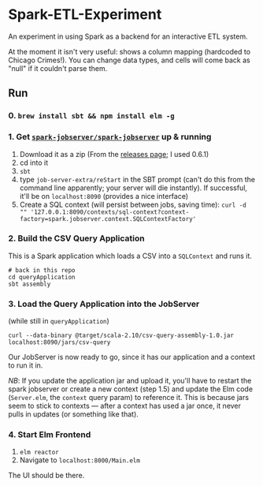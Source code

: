 # Spark-ETL-Experiment

An experiment in using Spark as a backend for an interactive ETL system.

At the moment it isn't very useful: shows a column mapping (hardcoded to Chicago Crimes!). You can change data types, and cells will come back as "null" if it couldn't parse them.

## Run

### 0. `brew install sbt && npm install elm -g`

### 1. Get [`spark-jobserver/spark-jobserver`](https://github.com/spark-jobserver/spark-jobserver) up & running

1. Download it as a zip (From the [releases page](https://github.com/spark-jobserver/spark-jobserver/releases); I used 0.6.1)
2. cd into it
3. `sbt`
4. type `job-server-extra/reStart` in the SBT prompt (can't do this from the command line apparently; your server will die instantly). If successful, it'll be on `localhost:8090` (provides a nice interface)
5. Create a SQL context (will persist between jobs, saving time): `curl -d "" '127.0.0.1:8090/contexts/sql-context?context-factory=spark.jobserver.context.SQLContextFactory'`

### 2. Build the CSV Query Application

This is a Spark application which loads a CSV into a `SQLContext` and runs it.

```
# back in this repo
cd queryApplication
sbt assembly
```

### 3. Load the Query Application into the JobServer

(while still in `queryApplication`)

```
curl --data-binary @target/scala-2.10/csv-query-assembly-1.0.jar localhost:8090/jars/csv-query     
```

Our JobServer is now ready to go, since it has our application and a context to run it in.

*NB*: If you update the application jar and upload it, you'll have to restart the spark jobserver or create a new context (step 1.5) and update the Elm code (`Server.elm`, the `context` query param) to reference it. This is because jars seem to stick to contexts — after a context has used a jar once, it never pulls in updates (or something like that).

### 4. Start Elm Frontend

1. `elm reactor`
2. Navigate to `localhost:8000/Main.elm`

The UI should be there.
